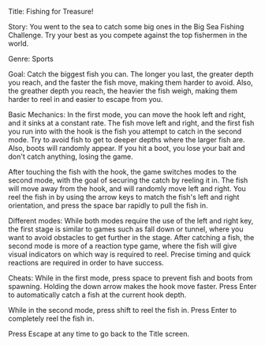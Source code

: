 Title: Fishing for Treasure! 
 
Story: You went to the sea to catch some big ones in the Big Sea Fishing Challenge. Try your best as you compete against the top fishermen in the world.
 
Genre: Sports 
 
Goal: Catch the biggest fish you can. The longer you last, the greater depth you reach, and the faster the fish move, making them harder to avoid. Also, the greather depth you reach, the heavier the fish weigh, making them harder to reel in and easier to escape from you.

Basic Mechanics: In the first mode, you can move the hook left and right, and it sinks at a constant rate. The fish move left and right, and the first fish you run into with the hook is the fish you attempt to catch in the second mode. Try to avoid fish to get to deeper depths where the larger fish are. Also, boots will randomly appear. If you hit a boot, you lose your bait and don't catch anything, losing the game.

After touching the fish with the hook, the game switches modes to the second mode, with the goal of securing the catch by reeling it in. The fish will move away from the hook, and will randomly move left and right. You reel the fish in by using the arrow keys to match the fish's left and right orientation, and press the space bar rapidly to pull the fish in.

Different modes: While both modes require the use of the left and right key, the first stage is similar to games such as fall down or tunnel, where you want to avoid obstacles to get further in the stage. After catching a fish, the second mode is more of a reaction type game, where the fish will give visual indicators on which way is required to reel. Precise timing and quick reactions are required in order to have success. 

Cheats:
While in the first mode, press space to prevent fish and boots from spawning.
Holding the down arrow makes the hook move faster.
Press Enter to automatically catch a fish at the current hook depth.

While in the second mode, press shift to reel the fish in.
Press Enter to completely reel the fish in.

Press Escape at any time to go back to the Title screen.